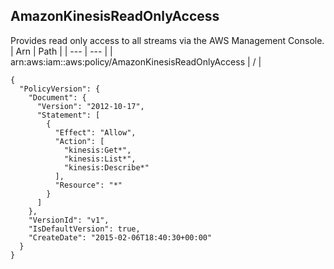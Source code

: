 
## AmazonKinesisReadOnlyAccess
Provides read only access to all streams via the AWS Management Console.
| Arn | Path |
| --- | --- |
| arn:aws:iam::aws:policy/AmazonKinesisReadOnlyAccess | / |
```
{
  "PolicyVersion": {
    "Document": {
      "Version": "2012-10-17",
      "Statement": [
        {
          "Effect": "Allow",
          "Action": [
            "kinesis:Get*",
            "kinesis:List*",
            "kinesis:Describe*"
          ],
          "Resource": "*"
        }
      ]
    },
    "VersionId": "v1",
    "IsDefaultVersion": true,
    "CreateDate": "2015-02-06T18:40:30+00:00"
  }
}
```
